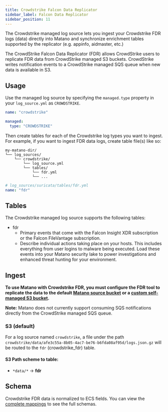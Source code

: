 ```yaml
---
title: Crowdstrike Falcon Data Replicator
sidebar_label: Falcon Data Replicator
sidebar_position: 11
---
```


The Crowdstrike managed log source lets you ingest your Crowdstrike FDR logs (data) directly into Matano and synchronize enrichment tables supported by the replicator (e.g. appinfo, aidmaster, etc.)

The CrowdStrike Falcon Data Replicator (FDR) allows CrowdStrike users to replicate FDR data from CrowdStrike managed S3 buckets. CrowdStrike writes notification events to a CrowdStrike managed SQS queue when new data is available in S3.

## Usage

Use the managed log source by specifying the `managed.type` property in your `log_source.yml` as `CROWDSTRIKE`.

```yml
name: "crowdstrike"

managed:
  type: "CROWDSTRIKE"
```

Then create tables for each of the Crowdstrike log types you want to ingest. For example, if you want to ingest FDR data logs, create table file(s) like so:

```
my-matano-dir/
└── log_sources/
    └── crowdstrike/
        └── log_source.yml
        └── tables/
            └── fdr.yml
            └── ...
```

```yml
# log_sources/suricata/tables/fdr.yml
name: "fdr"
```

## Tables

The Crowdstrike managed log source supports the following tables:

- fdr
  - Primary events that come with the Falcon Insight XDR subscription or the Falcon FileVantage subscription.
  - Describe individual actions taking place on your hosts. This includes everything from user logins to malware being executed. Load these events into your Matano security lake to power investigations and enhanced threat hunting for your environment.

## Ingest

**To use Matano with Crowdstrike FDR, you must configure the FDR tool to replicate the data to the default [Matano source bucket](/docs/log-sources/ingestion#using-the-matano-provided-sources-bucket) or a [custom self-managed S3 bucket](/docs/log-sources/ingestion#bringing-your-own-bucket).**

**Note:** Matano does not currently support consuming SQS notifications directly from the CrowdStrike managed SQS queue.

### S3 (default)

For a log source named `crowdstrike`, a file under the path `crowdstrike/data/afe3c55a-8b05-4ac7-be76-b6fda08af95d/logs.json.gz` will be routed to the `fdr` (crowdstrike_fdr) table.

#### S3 Path scheme to table:

- `*data/*` -> **fdr**

## Schema

Crowdstrike FDR data is normalized to ECS fields. You can view the [complete mappings][1] to see the full schemas.

[1]: https://github.com/matanolabs/matano/blob/main/data/managed/log_sources/crowdstrike/tables/fdr.yml
